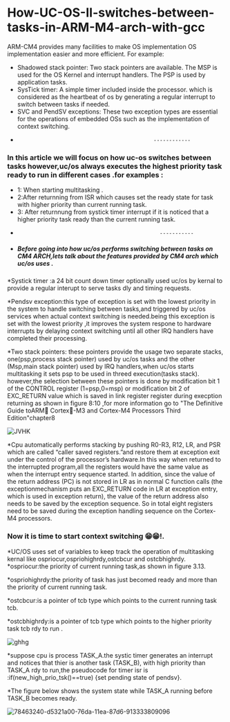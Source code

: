 # How-UC-OS-II-switches-between-tasks-in-ARM-M4-arch-with-gcc
ARM-CM4 provides many facilities to make OS implementation OS implementation easier
and more efficient. For example: 
* Shadowed stack pointer: Two stack pointers are available. The MSP is used
for the OS Kernel and interrupt handlers. The PSP is used by application
tasks.
* SysTick timer: A simple timer included inside the processor. which is considered as 
the heartbeat of os by generating a regular interrupt to switch between tasks if needed.
* SVC and PendSV exceptions: These two exception types are essential for the
operations of embedded OSs such as the implementation of context
switching.
*                                                 ------------
### In this article we will focus on how uc-os switches between tasks however,uc/os always executes the highest priority task ready to run in  different cases .for examples :
* 1: When starting multitasking .
* 2:After returnning from ISR which causes set the ready state for task with higher priority than current running task.
* 3: After returnnung from systick timer interrupt if it is noticed that a higher priority task ready than the current running task.
*                                                   -----------
* ##### Before going into how uc/os performs switching between tasks on CM4 ARCH,lets talk about the features provided by CM4 arch which uc/os uses .

*Systick timer :a 24 bit count down timer optionally used uc/os by kernal to provide a regular interupt to serve tasks dly and timing requests.

*Pendsv exception:this type of exception is set with the lowest priority in the system to handle switching between tasks,and triggered by uc/os services when actual context switching is needed.being this exception is set with the lowest priority ,it improves the system respone to hardware interrupts by delaying context switching until all other IRQ handlers have completed their processing.

*Two stack pointers: these pointers provide the usage two separate stacks, one(psp,process stack pointer) used by uc/os tasks and the other (Msp,main stack pointer) used by IRQ handlers,when uc/os starts multitasking it sets psp to be used in threed execution(tasks stack). however,the selection between these pointers is done by modification bit 1 of the CONTROL register (1=psp,0=msp) or modification bit 2 of EXC_RETURN value which is saved in link register register during execption returning as shown in figure 8:10 ,for more information go to "The Definitive Guide toARM Cortex-M3 and Cortex-M4 Processors Third Edition"chapter8
 

![JVHK](https://user-images.githubusercontent.com/60859162/78462385-bd09cd00-76d1-11ea-87b8-7c790eacec40.PNG)

*Cpu automatically performs stacking by pushing R0-R3, R12, LR, and PSR which are called “caller saved registers.”and restore them at exception exit under the control of the processor’s hardware.In this way when returned to the interrupted program,all the registers would have the same value as when the interrupt entry sequence started. In addition, since the value of the return address (PC) is not stored in LR as in normal C function calls (the exceptionmechanism puts an EXC_RETURN code in LR at exception entry, which is used in
exception return), the value of the return address also needs to be saved by the exception sequence. So in total eight registers need to be saved during the exception handling sequence on the  Cortex-M4 processors.

### Now it is time to start context switching 😁😁!.

*UC/OS uses set of variables to keep track the operation of multitasking kernal like ospriocur,ospriohighrdy,ostcbcur and ostcbhighrdy.
*ospriocur:the priority of current running task,as shown in figure 3.13.

*ospriohighrdy:the priority of task has just becomed ready and more than the priority of current running task.

*ostcbcur:is a pointer of tcb type which points to the current running task tcb.

*ostcbhighrdy:is a pointer of tcb type which points to the higher priority task tcb rdy to run .

![ghhg](https://user-images.githubusercontent.com/60859162/78462211-402a2380-76d0-11ea-9800-0fac9f2f6158.PNG)


*suppose cpu is process TASK_A.the systic timer generates an interrupt and notices that thier is another task (TASK_B), with high priority than TASK_A rdy to run,the pseudocode for timer isr is :if(new_high_prio_tsk()==true)
                                                   {set pending state of pendsv}.
                                                   
                                                                                                      
*The figure below shows the system state while TASK_A running before TASK_B becomes ready.


![78463240-d5321a00-76da-11ea-87d6-913333809096](https://user-images.githubusercontent.com/60859162/78463891-e2eb9d80-76e2-11ea-8faf-fd15b00bf8a0.jpg)











